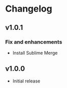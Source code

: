 # Changelog

## v1.0.1

### Fix and enhancements

- Install Sublime Merge

## v1.0.0

- Initial release
